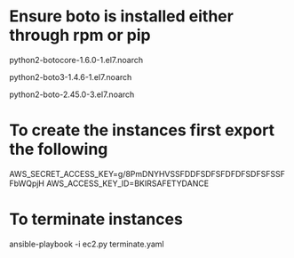 # Ensure boto is installed either through rpm or pip
python2-botocore-1.6.0-1.el7.noarch

python2-boto3-1.4.6-1.el7.noarch

python2-boto-2.45.0-3.el7.noarch


# To create the instances first export the following
AWS_SECRET_ACCESS_KEY=g/8PmDNYHVSSFDDFSDFSFDFDFSDFSFSSFFbWQpjH
AWS_ACCESS_KEY_ID=BKIRSAFETYDANCE


# To terminate instances
ansible-playbook -i ec2.py terminate.yaml 

